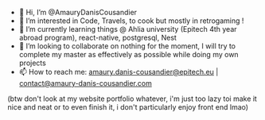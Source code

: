 - 👋 Hi, I’m @AmauryDanisCousandier
- 👀 I’m interested in Code, Travels, to cook but mostly in retrogaming !
- 🌱 I’m currently learning things @ Ahlia university (Epitech 4th year abroad program), react-native, postgresql, Nest
- 💞️ I’m looking to collaborate on nothing for the moment, I will try to complete my master as effectively as possible while doing my own projects
- 📫 How to reach me: amaury.danis-cousandier@epitech.eu | contact@amaury-danis-cousandier.com

(btw don't look at my website portfolio whatever, i'm just too lazy toi make it nice and neat or to even finish it, i don't particularly enjoy front end lmao)

<!---
AmauryDanisCousandier/AmauryDanisCousandier is a ✨ special ✨ repository because its `README.md` (this file) appears on your GitHub profile.
You can click the Preview link to take a look at your changes.
--->
